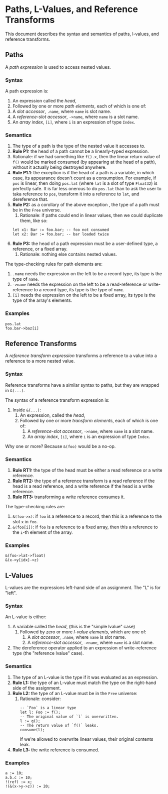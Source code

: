 # Paths, L-Values, and Reference Transforms

This document describes the syntax and semantics of paths, l-values, and reference transforms.

## Paths

A _path expression_ is used to access nested values.

### Syntax

A path expression is:

1. An expression called the _head_,
2. Followed by one or more _path elements_, each of which is one of:
  1. A _slot accessor_, `.name`, where `name` is slot name.
  2. A _reference-slot accessor_, `->name`, where `name` is a slot name.
  3. An _array index_, `[i]`, where `i` is an expression of type `Index`.

### Semantics

1. The type of a path is the type of the nested value it accesses to.
1. **Rule P1:** the head of a path cannot be a linearly-typed expression.
  1. Rationale: if we had something like `f().x`, then the linear return value
     of `f()` would be marked consumed (by appearing at the head of a path),
     without it actually being destroyed anywhere.
  1. **Rule P1.1**: the exception is if the head of a path is a variable, in
     which case, its appearance doesn't count as a consumption. For example, if
     `pos` is linear, then doing `pos.lat` (where `lat` is a slot of type
     `Float32`) is perfectly safe. It is far less onerous to do `pos.lat` than
     to ask the user to taka reference to `pos`, transform it into a reference
     to `lat`, and dereference that.
 1. **Rule P2:** as a corollary of the above exception , the type of a path must
    be in the `Free` universe.
    1. Rationale: if paths could end in linear values, then we could duplicate them, like so:
    ```austral
    let x1: Bar := foo.bar; -- foo not consumed
    let x2: Bar := foo.bar; -- bar loaded twice
    ```
1. **Rule P3:** the head of a path expression must be a user-defined type, a
   reference, or a fixed array.
   1. Rationale: nothing else contains nested values.

The type-checking rules for path elements are:

1. `.name` needs the expression on the left to be a record type, its type is the
   type of `name`.
2. `->name` needs the expression on the left to be a read-reference or
   write-reference to a record type, its type is the type of `name`.
1. `[i]` needs the expression on the left to be a fixed array, its type is the
   type of the array's elements.

### Examples

```
pos.lat
foo.bar->baz[i]
```

## Reference Transforms

A _reference transform expression_ transforms a reference to a value into a
reference to a more nested value.

### Syntax

Reference transforms have a similar syntax to paths, but they are wrapped in `&(...)`.

The syntax of a reference transform expression is:

1. Inside `&(...)`:
   1. An expression, called the _head_,
   1. Followed by one or more _transform elements_, each of which is one of:
      1. A _reference-slot accessor_, `->name`, where `name` is a slot name.
      1. An _array index_, `[i]`, where `i` is an expression of type `Index`.

Why one or more? Because `&(foo)` would be a no-op.

### Semantics

1. **Rule RT1:** the type of the head must be either a read reference or a write
   reference.
1. **Rule RT2:** the type of a reference transform is a read reference if the
   head is a read reference, and a write reference if the head is a write
   reference.
1. **Rule RT3:** transforming a write reference consumes it.

The type-checking rules are:

1. `&(foo->x)`: if `foo` is a reference to a record, then this is a reference to
   the slot `x` in `foo`.
1. `&(foo[i])`: if `foo` is a reference to a fixed array, then this a reference
   to the `i`-th element of the array.

### Examples

```
&(foo->lat->float)
&(x->y[idx]->z)
```

## L-Values

L-values are the expressions left-hand side of an assignment. The "L" is for
"left".

### Syntax

An L-value is either:

1.  A variable called the _head_, (this is the "simple lvalue" case)
    1. Followed by zero or more _l-value elements_, which are one of:
       1. A _slot accessor_, `.name`, where `name` is slot name.
       1. A _reference-slot accessor_, `->name`, where `name` is a slot name.
1. The dereference operator applied to an expression of write-reference type
   (the "reference lvalue" case).

### Semantics

1. The type of an L-value is the type if it was evaluated as an expression.
1. **Rule L1:** the type of an L-value must match the type on the right-hand
   side of the assignment.
1. **Rule L2:** the type of an L-value must be in the `Free` universe:
   1. Rationale: consider:
      ```austral
      -- `Foo` is a linear type
      let l: Foo := f();
      -- The original value of `l` is overwritten.
      l := g();
      -- The return value of `f()` leaks.
      consume(l);
      ```
      If we're allowed to overwrite linear values, their original contents leak.
1. **Rule L3:** the write reference is consumed.

### Examples

```
a := 10;
a.b.c := 10;
!(ref) := x;
!(&(x->y->z)) := 20;
```

